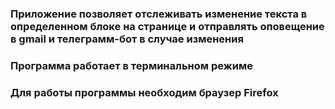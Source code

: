 ### Приложение позволяет отслеживать изменение текста в определенном блоке на странице и отправлять оповещение в gmail и телеграмм-бот в случае изменения
### Программа работает в терминальном режиме
### Для работы программы необходим браузер Firefox
